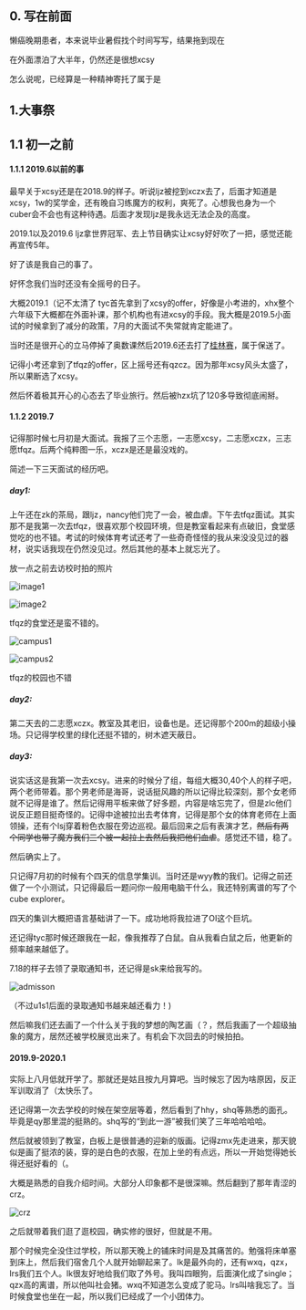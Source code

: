 ## 0. 写在前面

懒癌晚期患者，本来说毕业暑假找个时间写写，结果拖到现在

在外面漂泊了大半年，仍然还是很想xcsy

怎么说呢，已经算是一种精神寄托了属于是

## 1.大事祭

## 1.1 初一之前

#### 1.1.1 2019.6以前的事

最早关于xcsy还是在2018.9的样子。听说ljz被挖到xczx去了，后面才知道是xcsy，1w的奖学金，还有晚自习练魔方的权利，爽死了。心想我也身为一个cuber会不会也有这种待遇。后面才发现ljz是我永远无法企及的高度。

2019.1以及2019.6 ljz拿世界冠军、去上节目确实让xcsy好好吹了一把，感觉还能再宣传5年。

好了该是我自己的事了。

好怀念我们当时还没有全摇号的日子。

大概2019.1（记不太清了 tyc首先拿到了xcsy的offer，好像是小考进的，xhx整个六年级下大概都在外面补课，那个机构也有进xcsy的手段。我大概是2019.5小面试的时候拿到了减分的政策，7月的大面试不失常就肯定能进了。

当时还是很开心的立马停掉了奥数课然后2019.6还去打了[桂林赛](https://cubing.com/competition/Guilin-Open-2019)，属于保送了。

记得小考还拿到了tfqz的offer，区上摇号还有qzcz。因为那年xcsy风头太盛了，所以果断选了xcsy。

然后怀着极其开心的心态去了毕业旅行。然后被hzx坑了120多导致彻底闹掰。

#### 1.1.2 2019.7

记得那时候七月初是大面试。我报了三个志愿，一志愿xcsy，二志愿xczx，三志愿tfqz。后两个纯粹图一乐，xczx是还是最没戏的。

简述一下三天面试的经历吧。

##### day1:

上午还在zk的茶局，跟ljz，nancy他们完了一会，被血虐。下午去tfqz面试。其实那不是我第一次去tfqz，很喜欢那个校园环境，但是教室看起来有点破旧，食堂感觉吃的也不错。考试的时候体育考试还考了一些奇奇怪怪的我从来没没见过的器材，说实话我现在仍然没见过。然后其他的基本上就忘光了。

放一点之前去访校时拍的照片

![image1](photos/IMG_0910.JPG)

![image2](photos/IMG_0911.JPG)

tfqz的食堂还是蛮不错的。

![campus1](photos/IMG_0907.JPG)

![campus2](photos/IMG_0908.JPG)

tfqz的校园也不错

##### day2:

第二天去的二志愿xczx。教室及其老旧，设备也是。还记得那个200m的超级小操场。只记得学校里的绿化还挺不错的，树木遮天蔽日。

##### day3:

说实话这是我第一次去xcsy。进来的时候分了组，每组大概30,40个人的样子吧，两个老师带着。那个男老师是海哥，说话挺风趣的所以记得比较深刻，那个女老师就不记得是谁了。然后记得用平板来做了好多题，内容是啥忘完了，但是zlc他们说反正题目挺奇怪的。记得中途被拉出去考体育，记得是那个女的体育老师在上面领操，还有个lsj穿着粉色衣服在旁边巡视。最后回来之后有表演才艺，~~然后有两个同学也带了魔方我们三个被一起拉上去然后我把他们血虐~~。感觉还不错，稳了。

然后确实上了。

只记得7月初的时候有个四天的信息学集训。当时还是wyy教的我们。记得之前还做了一个小测试，只记得最后一题问你一般用电脑干什么，我还特别离谱的写了个 cube explorer。

四天的集训大概把语言基础讲了一下。成功地将我拉进了OI这个巨坑。

还记得tyc那时候还跟我在一起，像我推荐了白鼠。自从我看白鼠之后，他更新的频率越来越低了。

7.18的样子去领了录取通知书，还记得是sk来给我写的。

![admisson](photos/admisson.jpg)

（不过u1s1后面的录取通知书越来越还看力！)

然后嘛我们还去画了一个什么关于我的梦想的陶艺画（？，然后我画了一个超级抽象的魔方，居然还被学校展览出来了。有机会下次回去的时候拍拍。

#### 2019.9-2020.1

实际上八月低就开学了。那就还是姑且按九月算吧。当时候忘了因为啥原因，反正军训取消了（太快乐了。

还记得第一次去学校的时候在架空层等着，然后看到了hhy，shq等熟悉的面孔。毕竟是qy那里混的挺熟的。shq写的“到此一游”被我们笑了三年哈哈哈哈。

然后就被领到了教室，白板上是很普通的迎新的版画。记得zmx先走进来，那天貌似是画了挺浓的装，穿的是白色的衣服，在加上坐的有点远，所以一开始觉得她长得还挺好看的（。

大概是熟悉的自我介绍时间。大部分人印象都不是很深嘛。然后翻到了那年青涩的crz。

![crz](photos/crz.jpg)

之后就带着我们逛了逛校园，确实修的很好，但就是不用。

那个时候完全没住过学校，所以那天晚上的铺床时间是及其痛苦的。勉强将床单塞到床上，然后我们宿舍几个人就开始聊起来了。lk是最外向的，还有wxq，qzx，lrs我们五个人。lk很友好地给我们取了外号。我叫四眼狗，后面演化成了single；qzx高的离谱，所以他叫社会猪。wxq不知道怎么变成了驼马。lrs叫啥我忘了。当时候食堂也坐在一起，所以我们已经成了一个小团体力。